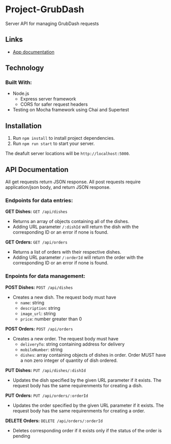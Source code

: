 # Project-GrubDash

Server API for managing GrubDash requests

## Links

* [App documentation](https://github.com/Thinkful-Ed/starter-grub-dash-front-end)

## Technology

### Built With:
* Node.js
   * Express server framework
   * CORS for safer request headers  
* Testing on Mocha framework using Chai and Supertest

## Installation

1. Run `npm install` to install project dependencies.
1. Run `npm run start` to start your server.

The deafult server locations will be `http://localhost:5000`.

## API Documentation

All get requests return JSON response.
All post requests require application/json body, and return JSON response.

### Endpoints for data entries:

**GET Dishes:** `GET /api/dishes`
* Returns an array of objects containing all of the dishes.
* Adding URL parameter `/:dishId` will return the dish with the corresponding ID or an error if none is found.

**GET Orders:** `GET /api/orders`
* Returns a list of orders with their respective dishes.
* Adding URL parameter `/:orderId` will return the order with the corresponding ID or an error if none is found.

### Enpoints for data management:

**POST Dishes:** `POST /api/dishes`
* Creates a new dish. The request body must have
    * `name`: string
    * `description`: string
    * `image_url`: string
    * `price`: number greater than 0
        
**POST Orders:** `POST /api/orders`
* Creates a new order. The request body must have
    * `deliveryTo`: string containing address for delivery
    * `mobileNumber`: string
    * `dishes`: array containing objects of dishes in order. Order MUST have a non zero integer of quantity of dish ordered.
        
**PUT Dishes:** `PUT /api/dishes/:dishId`
* Updates the dish specified by the given URL parameter if it exists. The request body has the same requirenments for creating a dish.

**PUT Orders:** `PUT /api/orders/:orderId`
* Updates the order specified by the given URL parameter if it exists. The request body has the same requirenments for creating a order.

**DELETE Orders:** `DELETE /api/orders/:orderId`
* Deletes corresponding order if it exists only if the status of the order is pending
